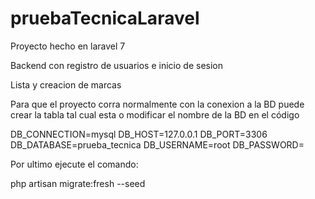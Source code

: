 # pruebaTecnicaLaravel
Proyecto hecho en laravel 7 


Backend con registro de usuarios e inicio de sesion

Lista y creacion de marcas

Para que el proyecto corra normalmente con la conexion a la BD puede crear la tabla tal cual esta o modificar el nombre de la BD en el código

DB_CONNECTION=mysql
DB_HOST=127.0.0.1
DB_PORT=3306
DB_DATABASE=prueba_tecnica
DB_USERNAME=root
DB_PASSWORD=

Por ultimo ejecute el comando:

php artisan migrate:fresh --seed
